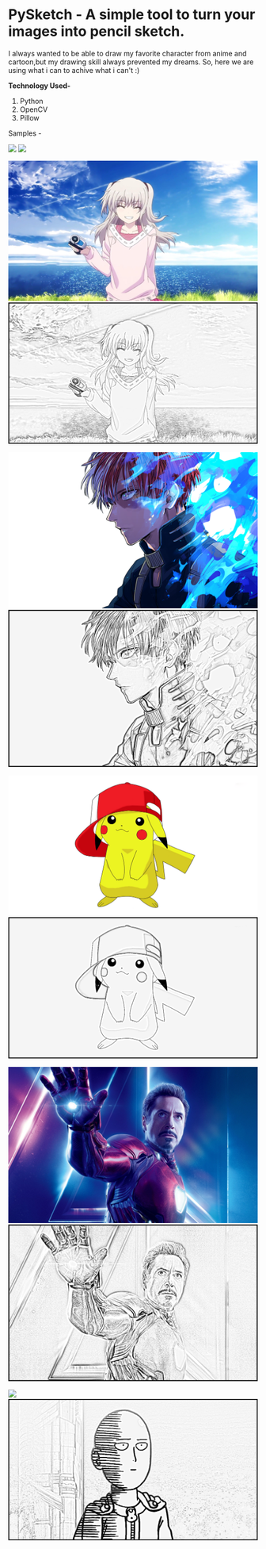 # PySketch - A simple tool to turn your images into pencil sketch.

I always wanted to be able to draw my favorite character from anime and cartoon,but my drawing skill always prevented my dreams.
So, here we are using what i can to achive what i can't  :)

**Technology Used-**
1. Python
2. OpenCV
3. Pillow

Samples -

![](https://github.com/milannzz/PySketch/blob/master/Images/asd.jpg)
![](https://github.com/milannzz/PySketch/blob/master/output/output6.jpg)

![](https://github.com/milannzz/Pencil-Sketch-Using-Python/blob/master/Images/aa.jpg)
![](https://github.com/milannzz/Pencil-Sketch-Using-Python/blob/master/output/output1.jpg)

![](https://github.com/milannzz/Pencil-Sketch-Using-Python/blob/master/Images/iaf.png) 
![](https://github.com/milannzz/Pencil-Sketch-Using-Python/blob/master/output/output2.jpg)

![](https://github.com/milannzz/Pencil-Sketch-Using-Python/blob/master/Images/pk.png) 
![](https://github.com/milannzz/Pencil-Sketch-Using-Python/blob/master/output/output3.jpg)

![](https://github.com/milannzz/Pencil-Sketch-Using-Python/blob/master/Images/rj.jpg) 
![](https://github.com/milannzz/Pencil-Sketch-Using-Python/blob/master/output/output4.jpg)

![](https://github.com/milannzz/Pencil-Sketch-Using-Python/blob/master/Images/yo.png) 
![](https://github.com/milannzz/Pencil-Sketch-Using-Python/blob/master/output/output5.jpg)
